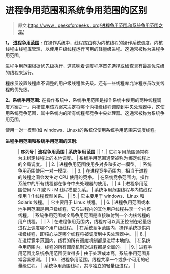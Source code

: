 # 进程争用范围和系统争用范围的区别

> 原文:[https://www . geeksforgeeks . org/进程争用范围和系统争用范围之差/](https://www.geeksforgeeks.org/difference-between-process-contention-scope-and-system-contention-scope/)

**1。** [**进程争用范围**](https://www.geeksforgeeks.org/thread-scheduling/) **:**
在操作系统中，线程库由称为内核线程的操作系统调度，内核线程由线程库管理，以使用户级线程运行可用的轻量级进程。这通常被称为进程争用范围。

进程争用范围根据优先级执行，这意味着调度程序首先选择或检查具有最高优先级的线程来运行。

程序员设置线程库不调整的用户级线程优先级。还有一些线程库允许程序员改变线程的优先级。

**2。系统争用范围:**
在操作系统中，系统争用范围是操作系统中使用的两种线程调度方案之一。内核使用该方案来决定将哪个内核级线程调度到中央处理器中，这使用系统竞争范围，其中系统内的所有线程都竞争中央处理器。这通常被称为系统争用范围。

使用一对一模型(如 windows、Linux)的系统仅使用系统争用范围来调度线程。

**进程争用范围和系统争用范围的区别:**

<figure class="table">

| **序列号** | **流程争用范围** | **系统争用范围** |
| 1. | 进程争用范围通常称为未绑定线程上的本地调度。 | 系统争用范围通常被称为绑定线程上的全局调度。 |
| 2. | 进程争用范围使用多对多和多对一模型。 | 系统争用范围使用一对一模型。 |
| 3. | 在进程竞争范围内，相当于进程的线程之间会发生对 CPU 使用的竞争。 | 在系统竞争范围内，操作系统中的所有线程都在争夺中央处理器的使用。 |
| 4. | 进程争用范围使用 N :1 或 N : M 线程模型关系。 | 系统争用范围线程与内核线程使用 1 :1 线程模型关系。 |
| 5. | 它主要用于 windows、Linux 和 Solaris 线程。 | 它主要用于 Linux 线程。 |
| 6. | 进程争用范围或本地争用范围是用户级线程，它与进程内的其他用户线程共享一个内核线程。 | 系统争用范围或全局争用范围是直接映射到一个内核线程的用户线程。 |
| 7. | 在进程争用范围内，线程库可以真正控制在轻量级进程上调度哪个用户级线程。 | 在系统竞争范围内，操作系统提供内核级线程，即核心决定哪个线程将被调度到中央处理器中。 |
| 8. | 在进程竞争范围内，线程的所有调度机制都是进程本地的。 | 在系统争用范围内，线程的所有调度机制对进程都是全局的。 |
| 9. | 进程争用范围比系统争用范围便宜得多 | 由于处理成本高，系统争用范围非常容易预测。 |
| 10. | 进程争用范围，线程共享一个或多个可用的轻量级进程。 | 系统争用范围线程，共享独立的轻量级进程。 |

</figure>